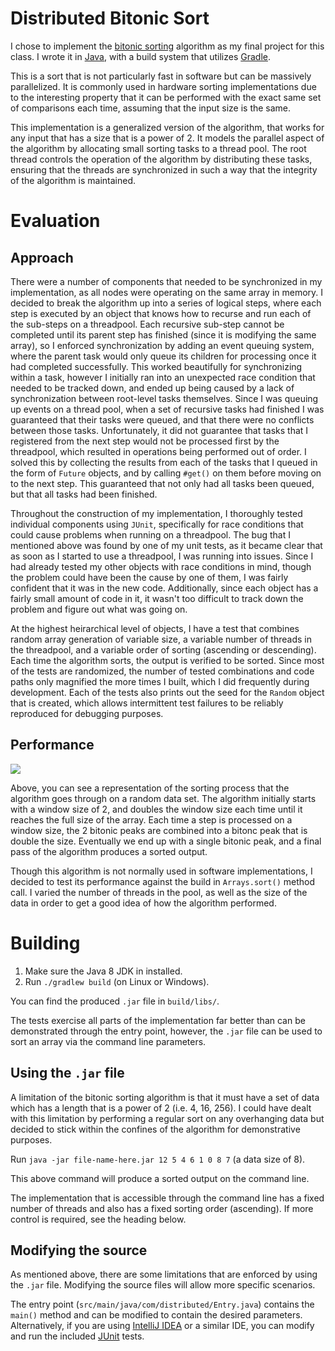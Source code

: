# Distributed Bitonic Sort 

I chose to implement the [bitonic sorting](http://www.inf.fh-flensburg.de/lang/algorithmen/sortieren/bitonic/bitonicen.htm) algorithm as my final project for this class. I wrote it in [Java](https://www.oracle.com/technetwork/java/javase/overview/java8-2100321.html), with a build system that utilizes [Gradle](https://gradle.org/).

This is a sort that is not particularly fast in software but can be massively parallelized. It is commonly used in hardware sorting implementations due to the interesting property that it can be performed with the exact same set of comparisons each time, assuming that the input size is the same.

This implementation is a generalized version of the algorithm, that works for any input that has a size that is a power of 2. It models the parallel aspect of the algorithm by allocating small sorting tasks to a thread pool. The root thread controls the operation of the algorithm by distributing these tasks, ensuring that the threads are synchronized in such a way that the integrity of the algorithm is maintained.

# Evaluation

## Approach

There were a number of components that needed to be synchronized in my implementation, as all nodes were operating on the same array in memory. I decided to break the algorithm up into a series of logical steps, where each step is executed by an object that knows how to recurse and run each of the sub-steps on a threadpool. Each recursive sub-step cannot be completed until its parent step has finished (since it is modifying the same array), so I enforced synchronization by adding an event queuing system, where the parent task would only queue its children for processing once it had completed successfully. This worked beautifully for synchronizing within a task, however I initially ran into an unexpected race condition that needed to be tracked down, and ended up being caused by a lack of synchronization between root-level tasks themselves. Since I was queuing up events on a thread pool, when a set of recursive tasks had finished I was guaranteed that their tasks were queued, and that there were no conflicts between those tasks. Unfortunately, it did not guarantee that tasks that I registered from the next step would not be processed first by the threadpool, which resulted in operations being performed out of order. I solved this by collecting the results from each of the tasks that I queued in the form of `Future` objects, and by calling `#get()` on them before moving on to the next step. This guaranteed that not only had all tasks been queued, but that all tasks had been finished.

Throughout the construction of my implementation, I thoroughly tested individual components using `JUnit`, specifically for race conditions that could cause problems when running on a threadpool. The bug that I mentioned above was found by one of my unit tests, as it became clear that as soon as I started to use a threadpool, I was running into issues. Since I had already tested my other objects with race conditions in mind, though the problem could have been the cause by one of them, I was fairly confident that it was in the new code. Additionally, since each object has a fairly small amount of code in it, it wasn't too difficult to track down the problem and figure out what was going on.

At the highest heirarchical level of objects, I have a test that combines random array generation of variable size, a variable number of threads in the threadpool, and a variable order of sorting (ascending or descending). Each time the algorithm sorts, the output is verified to be sorted. Since most of the tests are randomized, the number of tested combinations and code paths only magnified the more times I built, which I did frequently during development. Each of the tests also prints out the seed for the `Random` object that is created, which allows intermittent test failures to be reliably reproduced for debugging purposes.

## Performance

![](sorting.gif)

Above, you can see a representation of the sorting process that the algorithm goes through on a random data set. The algorithm initially starts with a window size of 2, and doubles the window size each time until it reaches the full size of the array. Each time a step is processed on a window size, the 2 bitonic peaks are combined into a bitonc peak that is double the size. Eventually we end up with a single bitonic peak, and a final pass of the algorithm produces a sorted output. 

Though this algorithm is not normally used in software implementations, I decided to test its performance against the build in `Arrays.sort()` method call. I varied the number of threads in the pool, as well as the size of the data in order to get a good idea of how the algorithm performed.

# Building

1. Make sure the Java 8 JDK in installed.
2. Run `./gradlew build` (on Linux or Windows).

You can find the produced `.jar` file in `build/libs/`.

The tests exercise all parts of the implementation far better than can be demonstrated through the entry point, however, the `.jar` file can be used to sort an array via the command line parameters.

## Using the `.jar` file

A limitation of the bitonic sorting algorithm is that it must have a set of data which has a length that is a power of 2 (i.e. 4, 16, 256). I could have dealt with this limitation by performing a regular sort on any overhanging data but decided to stick within the confines of the algorithm for demonstrative purposes.

Run `java -jar file-name-here.jar 12 5 4 6 1 0 8 7` (a data size of 8).

This above command will produce a sorted output on the command line.

The implementation that is accessible through the command line has a fixed number of threads and also has a fixed sorting order (ascending). If more control is required, see the heading below.

## Modifying the source

As mentioned above, there are some limitations that are enforced by using the `.jar` file. Modifying the source files will allow more specific scenarios.

The entry point (`src/main/java/com/distributed/Entry.java`) contains the `main()` method and can be modified to contain the desired parameters. Alternatively, if you are using [IntelliJ IDEA](https://www.jetbrains.com/idea/) or a similar IDE, you can modify and run the included [JUnit](https://junit.org/) tests.
